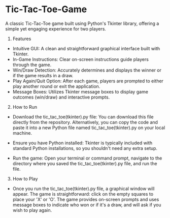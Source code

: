 # Tic-Tac-Toe-Game
A classic Tic-Tac-Toe game built using Python's Tkinter library, offering a simple yet engaging experience for two players.

1. Features
* Intuitive GUI: A clean and straightforward graphical interface built with Tkinter.
* In-Game Instructions: Clear on-screen instructions guide players through the game.
* Win/Draw Detection: Accurately determines and displays the winner or if the game results in a draw.
* Play Again/Quit Option: After each game, players are prompted to either play another round or exit the application.
* Message Boxes: Utilizes Tkinter message boxes to display game outcomes (win/draw) and interactive prompts.

2. How to Run
* Download the tic_tac_toe(tkinter).py file: You can download this file directly from the repository. Alternatively, you can copy the code and paste it into a new Python file named tic_tac_toe(tkinter).py on your local machine.

* Ensure you have Python installed: Tkinter is typically included with standard Python installations, so you shouldn't need any extra setup.

* Run the game: Open your terminal or command prompt, navigate to the directory where you saved the tic_tac_toe(tkinter).py file, and run the file.

3. How to Play
* Once you run the tic_tac_toe(tkinter).py file, a graphical window will appear. The game is straightforward: click on the empty squares to place your 'X' or 'O'. The game provides on-screen prompts and uses message boxes to indicate who won or if it's a draw, and will ask if you wish to play again.
